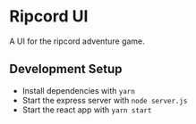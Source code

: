 # Ripcord UI

A UI for the ripcord adventure game.

## Development Setup

* Install dependencies with `yarn`
* Start the express server with `node server.js`
* Start the react app with `yarn start`
